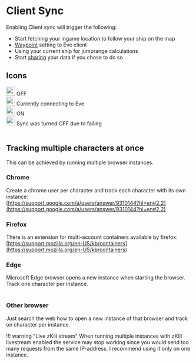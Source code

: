 # Client Sync
Enabling Client sync will trigger the following:

 - Start fetching your ingame location to follow your ship on the map
 - [Waypoint](https://eveeye.readthedocs.io/en/latest/sync/waypoints/) setting to Eve client
 - Using your current ship for jumprange calculations
 - Start [sharing](https://eveeye.readthedocs.io/en/latest/sharing/cloud/) your data if you chose to do so

## Icons
<img src="https://raw.githubusercontent.com/Risingson/eedocs/master/docs/images/Marker-100_off.png" width="24" height="24" > OFF<br>
<img src="https://raw.githubusercontent.com/Risingson/eedocs/master/docs/images/Marker-100_standby.png" width="24" height="24" > Currently connecting to Eve<br>
<img src="https://raw.githubusercontent.com/Risingson/eedocs/master/docs/images/Marker-100_on.png" width="24" height="24" > ON<br>
<img src="https://raw.githubusercontent.com/Risingson/eedocs/master/docs/images/Marker-100_fail.png" width="24" height="24" > Sync was turned OFF due to failing<br><br>

## Tracking multiple characters at once
This can be achieved by running multiple browser instances. 

### Chrome
Create a chrome user per character and track each character with its own instance:<br>
[https://support.google.com/a/users/answer/9310144?hl=en#2.2](https://support.google.com/a/users/answer/9310144?hl=en#2.2)

### Firefox
There is an extension for multi-account containers available by firefox:<br>
[https://support.mozilla.org/en-US/kb/containers](https://support.mozilla.org/en-US/kb/containers)

### Edge
Microsoft Edge browser opens a new instance when starting the browser. Track one character per instance.<br><br>

### Other browser
Just search the web how to open a new instance of that browser and track on character per instance.

!!! warning "Live zKill stream"
    When running multiple instances with zKill livestream enabled the service may stop working since you would send too many requests from the same IP-address. I recommend using it only on one instance.



<!--stackedit_data:
eyJoaXN0b3J5IjpbMTAwNDg0NDA4NCwtOTUyMjY1ODAxLC04MD
E3MDc1ODcsLTIxMjkzODkzNDEsLTE4ODk0MDcyMjUsLTQ1NzE3
NDE0OSwzMTUzOTI2NzksMTM1NDU0Mjk2Niw3MjA5MDMwMjMsLT
E3NjkzOTQwODgsODI3ODA2ODI3LDE4ODAwMDE4LDE4OTI5MjYw
OCwtNDIxNDU1Mjk4LDEwNjQxMTM3OSwtMTI4MzUzNTA5NywtNz
cwOTM2ODQwLDYwNzU2NDQ3LC0yMTAzNzc1ODYzLDQwNDQxNDYx
OV19
-->